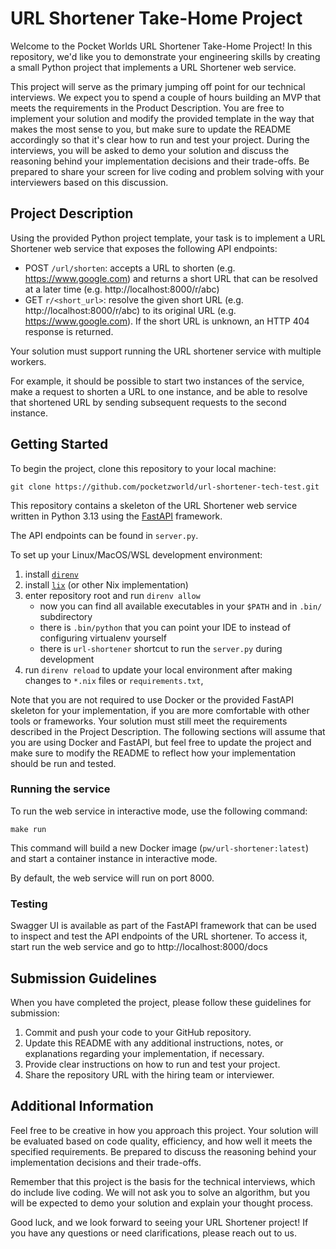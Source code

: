 # URL Shortener Take-Home Project

Welcome to the Pocket Worlds URL Shortener Take-Home Project! In this repository, we'd like you to demonstrate your
engineering skills by creating a small Python project that implements a URL Shortener web service.

This project will serve as the primary jumping off point for our technical interviews. We expect you to spend a
couple of hours building an MVP that meets the requirements in the Product Description. You are free to implement
your solution and modify the provided template in the way that makes the most sense to you, but make sure to
update the README accordingly so that it's clear how to run and test your project. During the interviews, you will
be asked to demo your solution and discuss the reasoning behind your implementation decisions and their trade-offs.
Be prepared to share your screen for live coding and problem solving with your interviewers based on this discussion.

## Project Description

Using the provided Python project template, your task is to implement a URL Shortener web service that exposes
the following API endpoints:

* POST `/url/shorten`: accepts a URL to shorten (e.g. https://www.google.com) and returns a short URL that
  can be resolved at a later time (e.g. http://localhost:8000/r/abc)
* GET `r/<short_url>`: resolve the given short URL (e.g. http://localhost:8000/r/abc) to its original URL
  (e.g. https://www.google.com). If the short URL is unknown, an HTTP 404 response is returned.

Your solution must support running the URL shortener service with multiple workers.

For example, it should be possible to start two instances of the service, make a request to shorten a URL
to one instance, and be able to resolve that shortened URL by sending subsequent requests to the second instance.

## Getting Started

To begin the project, clone this repository to your local machine:

```commandline
git clone https://github.com/pocketzworld/url-shortener-tech-test.git
```

This repository contains a skeleton of the URL Shortener web service written in Python 3.13
using the [FastAPI](https://fastapi.tiangolo.com/) framework.

The API endpoints can be found in `server.py`.

To set up your Linux/MacOS/WSL development environment:

1. install [`direnv`](https://direnv.net/docs/installation.html)
2. install [`lix`](https://lix.systems/install/#on-any-other-linuxmacos-system) (or other Nix implementation)
3. enter repository root and run `direnv allow`
    - now you can find all available executables in your `$PATH` and in `.bin/` subdirectory
    - there is `.bin/python` that you can point your IDE to instead of configuring virtualenv yourself
    - there is `url-shortener` shortcut to run the `server.py` during development
4. run `direnv reload` to update your local environment after making changes to `*.nix` files or `requirements.txt`,

Note that you are not required to use Docker or the provided FastAPI skeleton for your implementation, if you are
more comfortable with other tools or frameworks. Your solution must still meet the requirements described in the
Project Description. The following sections will assume that you are using Docker and FastAPI, but feel free to
update the project and make sure to modify the README to reflect how your implementation should be run and tested.

### Running the service

To run the web service in interactive mode, use the following command:

```commandline
make run
```

This command will build a new Docker image (`pw/url-shortener:latest`) and start a container
instance in interactive mode.

By default, the web service will run on port 8000.

### Testing

Swagger UI is available as part of the FastAPI framework that can be used to inspect and test
the API endpoints of the URL shortener. To access it, start run the web service and go to http://localhost:8000/docs

## Submission Guidelines

When you have completed the project, please follow these guidelines for submission:

1. Commit and push your code to your GitHub repository.
2. Update this README with any additional instructions, notes, or explanations regarding your implementation, if
   necessary.
3. Provide clear instructions on how to run and test your project.
4. Share the repository URL with the hiring team or interviewer.

## Additional Information

Feel free to be creative in how you approach this project. Your solution will be evaluated based on code quality,
efficiency, and how well it meets the specified requirements. Be prepared to discuss the reasoning behind your
implementation decisions and their trade-offs.

Remember that this project is the basis for the technical interviews, which do include live coding. We will not
ask you to solve an algorithm, but you will be expected to demo your solution and explain your thought process.

Good luck, and we look forward to seeing your URL Shortener project! If you have any questions or need
clarifications, please reach out to us.
